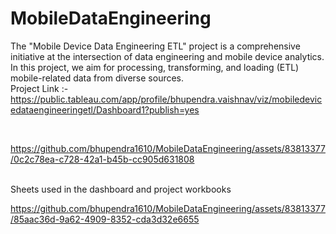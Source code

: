 # MobileDataEngineering
The "Mobile Device Data Engineering ETL" project is a comprehensive initiative at the intersection of data engineering and mobile device analytics. In this project, we aim for processing, transforming, and loading (ETL) mobile-related data from diverse sources.
<br>
Project Link :- https://public.tableau.com/app/profile/bhupendra.vaishnav/viz/mobiledevicedataengineeringetl/Dashboard1?publish=yes
 
<br>









https://github.com/bhupendra1610/MobileDataEngineering/assets/83813377/0c2c78ea-c728-42a1-b45b-cc905d631808











<br>
Sheets used in the dashboard and project workbooks
<br>



https://github.com/bhupendra1610/MobileDataEngineering/assets/83813377/85aac36d-9a62-4909-8352-cda3d32e6655





